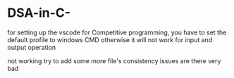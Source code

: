 # DSA-in-C-

for setting up the vscode for Competitive programming, you have to set the default profile to windows CMD otherwise it will not work for input and output operation


not working 
try to add some more file's 
consistency issues are there very bad
